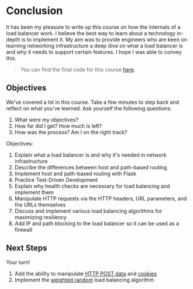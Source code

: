 # Conclusion

It has been my pleasure to write up this course on how the internals of a load balancer work. I believe the best way to learn about a technology in-depth is to implement it. My aim was to provide engineers who are keen on learning networking infrastructure a deep dive on what a load balancer is and why it needs to support certain features. I hope I was able to convey this.

> You can find the final code for this course [here](https://github.com/paktek123/testdriven-loadbalancer-tdd-tutorial).

## Objectives

We've covered a lot in this course. Take a few minutes to step back and reflect on what you've learned. Ask yourself the following questions:

1. What were my objectives?
1. How far did I get? How much is left?
1. How was the process? Am I on the right track?

Objectives:

1. Explain what a load balancer is and why it's needed in network infrastructure
1. Describe the differences between host and path-based routing
1. Implement host and path-based routing with Flask
1. Practice Test-Driven Development
1. Explain why health checks are necessary for load balancing and implement them
1. Manipulate HTTP requests via the HTTP headers, URL parameters, and the URLs themselves
1. Discuss and implement various load balancing algorithms for maximizing resiliency
1. Add IP and path blocking to the load balancer so it can be used as a firewall

## Next Steps

Your turn!

1. Add the ability to manipulate [HTTP POST data](/courses/http-load-balancer/manipulating-http-request/#H-4-adding-and-removing-http-of-http-post-data) and [cookies](/courses/http-load-balancer/manipulating-http-request/#H-5-manipulating-cookies)
1. Implement the [weighted random](/courses/http-load-balancer/load-balancing-algorithms/#H-4-random-weighted-algorithm) load balancing algorithm
